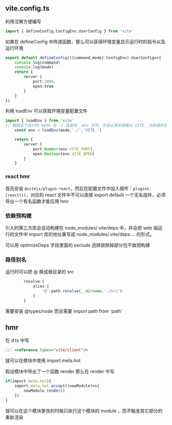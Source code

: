 
## vite.config.ts

利用注解方便编写
```ts
import { defineConfig,ConfigEnv,UserConfig } from 'vite'
```

如果在 defineConfig 中传递函数，那么可以获得环境变量显示运行时的指令以及运行环境

```ts
export default defineConfig(({command,mode}:ConfigEnv):UserConfig=>{
    console.log(command)
    console.log(mode)
    return {
        server:{
            port:3000,
            open:true
        }
    }
})
```

利用 loadEnv 可以获取环境变量配置文件

```ts
import { loadEnv } from 'vite'
// 根据当下运行的 mode 在 ./ 目录找 .env 文件，并且从其中读取以 VITE_ 为前缀的变量
    const env = loadEnv(mode,'./','VITE_')

    return {
        server:{
            port:Number(env.VITE_PORT),
            open:Boolean(env.VITE_OPEN)
        }
    }
```


### react hmr 

首先安装 `@vitejs/plugin-react`，然后在配置文件中加入插件：`plugins:[react()]`，对应的 react 文件中不可以直接 export default 一个无名组件，必须导出一个有名函数才能应用 hmr 


### 依赖预构建

引入的第三方库会自动构建在 node_modules/.vite/deps 中，并会把 web 端运行的文件中 import 库的地址重写成 node_modules/.vite/deps.... 的形式。

可以用 optimizeDeps 字段里面的 exclude 选择排除掉部分包不做预构建


### 路径别名

运行时可以把 @ 换成根目录的 src

```ts
        resolve:{
            alias:{
                '@':path.resolve(__dirname,'./src')
            }
        }
```

需要安装 @types/node 而且需要 import path from 'path'



## hmr

在 d.ts 中写

```ts
/// <reference types="vite/client"/>
```

就可以在模块中使用 import.meta.hot 

假设模块中导出了一个函数 render 
那么在 render 中写 

```ts
if(import.meta.hot){
	import.meta.hot.accept((newModule)=>{
		newModule.render()
	})
}
```

就可以在这个模块更改的时候只执行这个模块的 module ，而不触发其它部分的重新渲染